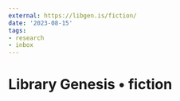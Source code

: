 ```yaml
---
external: https://libgen.is/fiction/
date: '2023-08-15'
tags:
- research
- inbox
---
```


# Library Genesis • fiction
